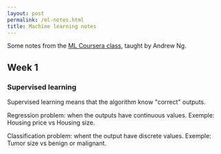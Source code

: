 ```yaml
---
layout: post
permalink: /ml-notes.html
title: Machine learning notes
---
```


Some notes from the [ML Coursera class](https://www.coursera.org/course/ml), taught by Andrew Ng.

## Week 1

### Supervised learning

Supervised learning means that the algorithm know "correct" outputs.

Regression problem: when the outputs have continuous values. Exemple: Housing price vs Housing size.

Classification problem: whent the output have discrete values. Exemple: Tumor size vs benign or malignant.

